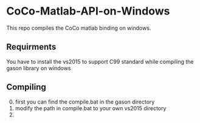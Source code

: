 # CoCo-Matlab-API-on-Windows
This repo compiles the CoCo matlab binding on windows.

## Requirments
You have to install the vs2015 to support C99 standard while compiling the gason library on windows

## Compiling

0. first you can find the compile.bat in the gason directory
1. modify the path in compile.bat to your own vs2015 directory
2.  